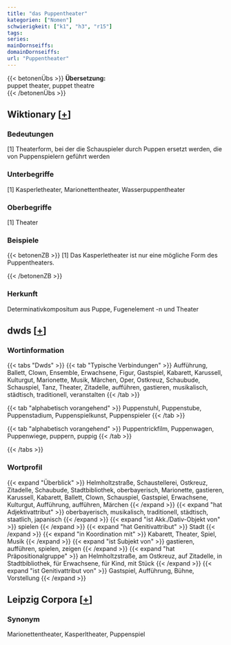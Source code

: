 ```yaml
---
title: "das Puppentheater"
kategorien: ["Nomen"]
schwierigkeit: ["k1", "h3", "r15"]
tags:
series:
mainDornseiffs:
domainDornseiffs:
url: "Puppentheater"
---
```


{{< betonenÜbs >}}
**Übersetzung:**  
puppet theater, puppet theatre  
{{< /betonenÜbs >}}

## Wiktionary [[+](https://de.wiktionary.org/wiki/Puppentheater)]

### Bedeutungen
[1] Theaterform, bei der die Schauspieler durch Puppen ersetzt werden, die von Puppenspielern geführt werden  

### Unterbegriffe
[1] Kasperletheater, Marionettentheater, Wasserpuppentheater  

### Oberbegriffe
[1] Theater  

### Beispiele
{{< betonenZB >}}
[1] Das Kasperletheater ist nur eine mögliche Form des Puppentheaters.  

{{< /betonenZB >}}
### Herkunft
Determinativkompositum aus Puppe, Fugenelement -n und Theater  



## dwds [[+](https://www.dwds.de/wb/Puppentheater)]

### Wortinformation
{{< tabs "Dwds" >}}
{{< tab "Typische Verbindungen" >}}
Aufführung, Ballett, Clown, Ensemble, Erwachsene, Figur, Gastspiel, Kabarett, Karussell, Kulturgut, Marionette, Musik, Märchen, Oper, Ostkreuz, Schaubude, Schauspiel, Tanz, Theater, Zitadelle, aufführen, gastieren, musikalisch, städtisch, traditionell, veranstalten
{{< /tab >}}

{{< tab "alphabetisch vorangehend" >}}
Puppenstuhl, Puppenstube, Puppenstadium, Puppenspielkunst, Puppenspieler
{{< /tab >}}

{{< tab "alphabetisch vorangehend" >}}
Puppentrickfilm, Puppenwagen, Puppenwiege, puppern, puppig
{{< /tab >}}

{{< /tabs >}}

### Wortprofil
{{< expand "Überblick" >}} Helmholtzstraße, Schaustellerei, Ostkreuz, Zitadelle, Schaubude, Stadtbibliothek, oberbayerisch, Marionette, gastieren, Karussell, Kabarett, Ballett, Clown, Schauspiel, Gastspiel, Erwachsene, Kulturgut, Aufführung, aufführen, Märchen {{< /expand >}}
{{< expand "hat Adjektivattribut" >}} oberbayerisch, musikalisch, traditionell, städtisch, staatlich, japanisch {{< /expand >}}
{{< expand "ist Akk./Dativ-Objekt von" >}} spielen {{< /expand >}}
{{< expand "hat Genitivattribut" >}} Stadt {{< /expand >}}
{{< expand "in Koordination mit" >}} Kabarett, Theater, Spiel, Musik {{< /expand >}}
{{< expand "ist Subjekt von" >}} gastieren, aufführen, spielen, zeigen {{< /expand >}}
{{< expand "hat Präpositionalgruppe" >}} an Helmholtzstraße, am Ostkreuz, auf Zitadelle, in Stadtbibliothek, für Erwachsene, für Kind, mit Stück {{< /expand >}}
{{< expand "ist Genitivattribut von" >}} Gastspiel, Aufführung, Bühne, Vorstellung {{< /expand >}}

## Leipzig Corpora [[+](https://corpora.uni-leipzig.de/en/res?word=Puppentheater&corpusId=deu_newscrawl-public_2018)]


### Synonym
Marionettentheater, Kasperltheater, Puppenspiel

